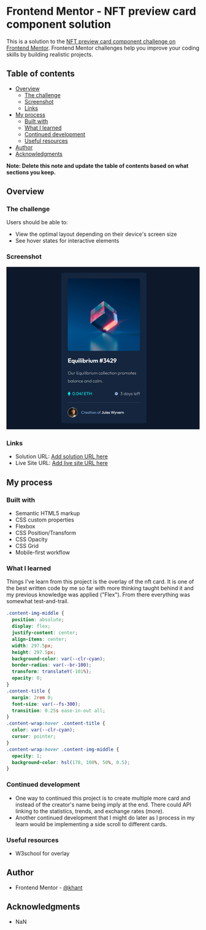 # Frontend Mentor - NFT preview card component solution

This is a solution to the [NFT preview card component challenge on Frontend Mentor](https://www.frontendmentor.io/challenges/nft-preview-card-component-SbdUL_w0U). Frontend Mentor challenges help you improve your coding skills by building realistic projects.

## Table of contents

- [Overview](#overview)
  - [The challenge](#the-challenge)
  - [Screenshot](#screenshot)
  - [Links](#links)
- [My process](#my-process)
  - [Built with](#built-with)
  - [What I learned](#what-i-learned)
  - [Continued development](#continued-development)
  - [Useful resources](#useful-resources)
- [Author](#author)
- [Acknowledgments](#acknowledgments)

**Note: Delete this note and update the table of contents based on what sections you keep.**

## Overview

### The challenge

Users should be able to:

- View the optimal layout depending on their device's screen size
- See hover states for interactive elements

### Screenshot

![](./screenshots/nftSSDS.PNG)

### Links

- Solution URL: [Add solution URL here](https://your-solution-url.com)
- Live Site URL: [Add live site URL here](https://your-live-site-url.com)

## My process

### Built with

- Semantic HTML5 markup
- CSS custom properties
- Flexbox
- CSS Position/Transform
- CSS Opacity
- CSS Grid
- Mobile-first workflow

### What I learned

Things I've learn from this project is the overlay of the nft card. It is one of the best written code by me so far with more thinking taught behind it and my previous knowledge was applied ("Flex"). From there everything was somewhat test-and-trail.

```css
.content-img-middle {
  position: absolute;
  display: flex;
  justify-content: center;
  align-items: center;
  width: 297.5px;
  height: 297.5px;
  background-color: var(--clr-cyan);
  border-radius: var(--br-100);
  transform: translateY(-101%);
  opacity: 0;
}
.content-title {
  margin: 2rem 0;
  font-size: var(--fs-300);
  transition: 0.25s ease-in-out all;
}
.content-wrap:hover .content-title {
  color: var(--clr-cyan);
  cursor: pointer;
}
.content-wrap:hover .content-img-middle {
  opacity: 1;
  background-color: hsl(178, 100%, 50%, 0.5);
}
```

### Continued development

- One way to continued this project is to create multiple more card and instead of the creator's name being imply at the end. There could API linking to the statistics, trends, and exchange rates (more).
- Another continued development that I might do later as I process in my learn would be implementing a side scroll to different cards.

### Useful resources

- W3school for overlay

## Author

- Frontend Mentor - [@khant](https://www.frontendmentor.io/profile/khantmhtoo)

## Acknowledgments

- NaN
